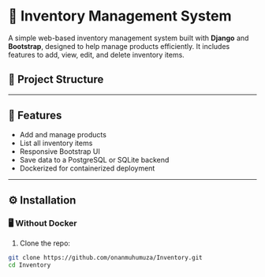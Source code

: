 # 🧾 Inventory Management System

A simple web-based inventory management system built with **Django** and **Bootstrap**, designed to help manage products efficiently. It includes features to add, view, edit, and delete inventory items.

## 📁 Project Structure





---

## 🚀 Features

- Add and manage products
- List all inventory items
- Responsive Bootstrap UI
- Save data to a PostgreSQL or SQLite backend
- Dockerized for containerized deployment

---

## ⚙️ Installation

### 🖥️ Without Docker

1. Clone the repo:

```bash
git clone https://github.com/onanmuhumuza/Inventory.git
cd Inventory
